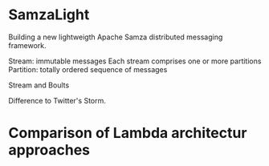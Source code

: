 # SamzaLight
Building a new lightweigth Apache Samza distributed messaging framework.

Stream: immutable messages
Each stream comprises one or more partitions
Partition: totally ordered sequence of messages

Stream and Boults

Difference to Twitter's Storm.

Comparison of Lambda architectur approaches
===========================================


